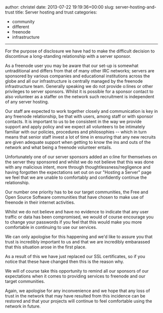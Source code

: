 author: christel
date: 2013-07-22 19:19:36+00:00
slug: server-hosting-and-trust
title: Server hosting and trust
categories:
- community
- different
- freenode
- infrastructure
---

For the purpose of disclosure we have had to make the difficult decision to discontinue a long-standing relationship with a server sponsor.



As a freenode user you may be aware that our set-up is somewhat untraditional and differs from that of many other IRC networks; servers are sponsored by various companies and educational institutions across the globe and all our infrastructure is centrally managed by the freenode infrastructure team. Generally speaking we do not provide o:lines or other privileges to server sponsors. Whilst it is possible for a sponsor contact to also volunteer as a staffer on the network such recruitment is independent of any server hosting.



Our staff are expected to work together closely and communication is key in any freenode relationship, be that with users, among staff or with sponsor contacts. It is important to us to be consistent in the way we provide support and apply policy and we expect all volunteers to be intimately familiar with our policies, procedures and philosophies -- which in turn means that senior staff invest a lot of time in ensuring that any new recruits are given adequate support when getting to know the ins and outs of the network and what being a freenode volunteer entails.



Unfortunately one of our server sponsors added an o:line for themselves on the server they sponsored and whilst we do not believe that this was done with any malicious intent, more through thoughtlessness/negligence and having forgotten the expectations set out on our "Hosting a Server" page we feel that we are unable to comfortably and confidently continue the relationship.



Our number one priority has to be our target communities, the Free and Open Source Software communities that have chosen to make use of freenode in their internet activities.



Whilst we do not believe and have no evidence to indicate that any user traffic or data has been compromised, we would of course encourage you to change your passwords if you feel that this would make you more comfortable in continuing to use our services.



We can only apologise for this happening and we'd like to assure you that trust is incredibly important to us and that we are incredibly embarassed that this situation arose in the first place.



As a result of this we have just replaced our SSL certificates, so if you notice that these have changed then this is the reason why.



We will of course take this opportunity to remind all our sponsors of our expectations when it comes to providing services to freenode and our target communities.



Again, we apologise for any inconvenience and we hope that any loss of trust in the network that may have resulted from this incidence can be restored and that your projects will continue to feel comfortable using the network in future.








